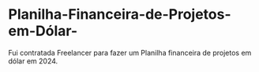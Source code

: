# Planilha-Financeira-de-Projetos-em-Dólar-
Fui contratada Freelancer para fazer um Planilha financeira de projetos em dólar em 2024.
